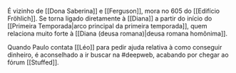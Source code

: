 É vizinho de [[Dona Saberina]] e [[Ferguson]], mora no 605 do [[Edifício Fröhlich]]. Se torna ligado diretamente à [[Diana]] a partir do início do [[Primeira Temporada|arco principal da primeira temporada]], quem relaciona muito forte à [[Diana (deusa romana)|deusa romana homônima]]. 

Quando Paulo contata [[Léo]] para pedir ajuda relativa à como conseguir dinheiro, é aconselhado a ir buscar na #deepweb, acabando por chegar ao fórum [[Stuffed]].